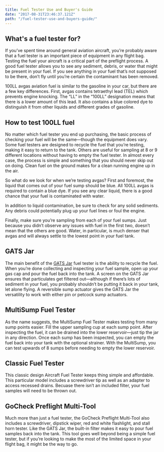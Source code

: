 ```yaml
---
title: Fuel Tester Use and Buyer's Guide
date: "2017-08-31T23:46:37.121Z"
path: "/fuel-tester-use-and-buyers-guide/"
---
```

## What's a fuel tester for?

If you’ve spent time around general aviation aircraft, you’re probably aware that a fuel tester is an important piece of equipment in any flight bag. Testing the fuel your aircraft is a critical part of the preflight process. A good fuel tester allows you to see any sediment, debris, or water that might be present in your fuel. If you see anything in your fuel that’s not supposed to be there, don’t fly until you’re certain the contaminant has been removed.

100LL avgas aviation fuel is similar to the gasoline in your car, but there are a few key differences. First, avgas contains tetraethyl lead (TEL) which prevents engine knocking. The “LL” in the “100LL” designation means that there is a lower amount of this lead. It also contains a blue colored dye to distinguish it from other liquids and different grades of gasoline.

## How to test 100LL fuel

No matter which fuel tester you end up purchasing, the basic process of checking your fuel will be the same—though the equipment does vary. Some fuel testers are designed to recycle the fuel that you’re testing, making it easy to return to the tank. Others are useful for sampling at 8 or 9 different locations without having to empty the fuel tester. In almost every case, the process is simple and something that you should never skip out on doing. Clean fuel on the ground makes for a clean running engine up in the air.

So what do we look for when we’re testing avgas? First and foremost, the liquid that comes out of your fuel sump should be blue. All 100LL avgas is required to contain a blue dye. If you see any clear liquid, there is a good chance that your fuel is contaminated with water.

In addition to liquid contamination, be sure to check for any solid sediments. Any debris could potentially plug up your fuel lines or foul the engine.

Finally, make sure you’re sampling from each of your fuel sumps. Just because you didn’t observe any issues with fuel in the first two, doesn’t mean that the others are good. Water, in particular, is much denser that avgas and will always settle to the lowest point in your fuel tank.

## GATS Jar

The main benefit of the [GATS Jar](http://amzn.to/2wI3CQ9) fuel tester is the ability to recycle the fuel. When you’re done collecting and inspecting your fuel sample, open up your gas cap and pour the fuel back into the tank. A screen on the GATS Jar ensures that particulates get filtered out—although if there’s lots of sediment in your fuel, you probably shouldn’t be putting it back in your tank, let alone flying. A reversible sump actuator gives the GATS Jar the versatility to work with either pin or petcock sump actuators.

## MultiSump Fuel Tester

As the name suggests, the MultiSump Fuel Tester makes testing from many sump points easier. Fill the upper sampling cup at each sump point. After inspecting the fuel, it can be drained into the lower reservoir—just tip the jar in any direction. Once each sump has been inspected, you can empty the fuel back into your tank with the optional strainer. With the MultiSump, you can test upwards of 8 sumps before needing to empty the lower reservoir.

## Classic Fuel Tester

This classic design Aircraft Fuel Tester keeps thing simple and affordable. This particular model includes a screwdriver tip as well as an adapter to access recessed drains. Becuase there isn’t an included filter, your fuel samples will need to be thrown out.

## GoCheck Preflight Multi-Tool

Much more than just a fuel tester, the GoCheck Preflight Multi-Tool also includes a screwdriver, dipstick wiper, red and white flashlight, and stall horn tester. Like the GATS Jar, the built-in filter makes it easy to pour fuel samples back into the tank. This tool goes well beyond being a simple fuel tester, but if you’re looking to make the most of the limited space in your flight bag, it might be the way to go.